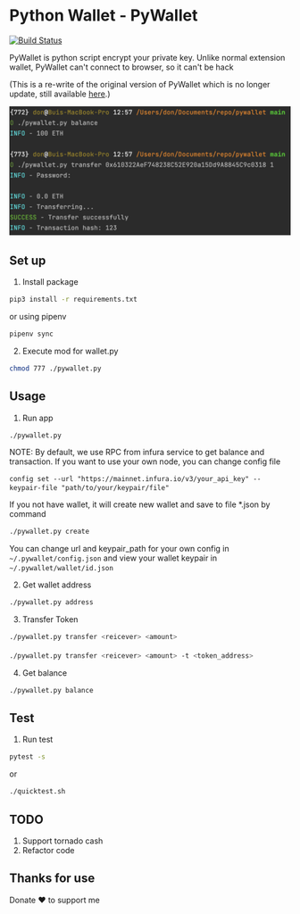 # Python Wallet - PyWallet

[![Build Status](https://github.com/bxdoan/pywallet/actions/workflows/main.yml/badge.svg)](https://github.com/bxdoan/pywallet/actions/workflows/main.yml/badge.svg)


PyWallet is python script encrypt your private key. Unlike normal extension wallet, PyWallet can't connect to browser, 
so it can't be hack

(This is a re-write of the original version of PyWallet which is no longer update, still available [here](https://github.com/bui-duc-huy/tartarus-wallet).)

![alt text](./assets/preview.png)

## Set up
1. Install package
```sh
pip3 install -r requirements.txt

```
or using pipenv
```sh
pipenv sync
```

2. Execute mod for wallet.py
```sh
chmod 777 ./pywallet.py
```

## Usage
1. Run app
```sh
./pywallet.py
```
NOTE:
By default, we use RPC from infura service to get balance and transaction. If you want to use your own node, you
can change config file
```shell
config set --url "https://mainnet.infura.io/v3/your_api_key" --keypair-file "path/to/your/keypair/file"
```

If you not have wallet, it will create new wallet and save to file *.json by command
```sh
./pywallet.py create
```
You can change url and keypair_path for your own config in `~/.pywallet/config.json` and view your wallet 
keypair in `~/.pywallet/wallet/id.json`

2. Get wallet address
```sh
./pywallet.py address
```

3. Transfer Token
```sh
./pywallet.py transfer <reicever> <amount>

./pywallet.py transfer <reicever> <amount> -t <token_address>
```

4. Get balance
```sh
./pywallet.py balance
```

## Test 
1. Run test 
```sh 
pytest -s
```

or 
```sh
./quicktest.sh
```

## TODO
1. Support tornado cash
2. Refactor code

## Thanks for use
Donate ♥ to support me
